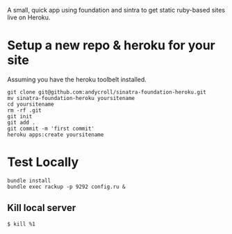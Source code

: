 A small, quick app using foundation and sintra to get static ruby-based sites
live on Heroku.

# Setup a new repo & heroku for your site

Assuming you have the heroku toolbelt installed.

    git clone git@github.com:andycroll/sinatra-foundation-heroku.git
    mv sinatra-foundation-heroku yoursitename
    cd yoursitename
    rm -rf .git
    git init
    git add .
    git commit -m 'first commit'
    heroku apps:create yoursitename

# Test Locally

    bundle install
    bundle exec rackup -p 9292 config.ru &

## Kill local server

    $ kill %1
